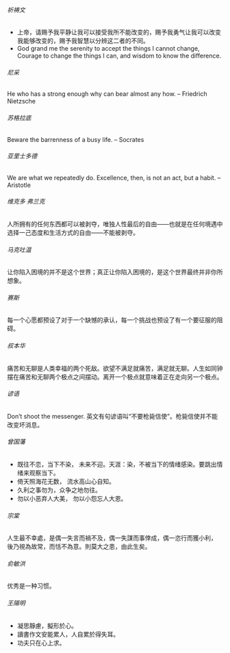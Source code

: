 

###### 祈祷文

- 上帝，请赐予我平静让我可以接受我所不能改变的，赐予我勇气让我可以改变我能够改变的，赐予我智慧以分辨这二者的不同。
- God grand me the serenity to accept the things I cannot change, Courage to change the things I can, and wisdom to know the difference.

###### 尼采

He who has a strong enough why can bear almost any how. – Friedrich Nietzsche 

###### 苏格拉底

Beware the barrenness of a busy life. – Socrates 

###### 亚里士多德

We are what we repeatedly do. Excellence, then, is not an act, but a habit. – Aristotle 

###### 维克多 弗兰克

人所拥有的任何东西都可以被剥夺，唯独人性最后的自由——也就是在任何境遇中选择一己态度和生活方式的自由——不能被剥夺。

###### 马克吐温

让你陷入困境的并不是这个世界；真正让你陷入困境的，是这个世界最终并非你所想象。

###### 赛斯

每一个心愿都预设了对于一个缺憾的承认，每一个挑战也预设了有一个要征服的阻碍。

###### 叔本华

痛苦和无聊是人类幸福的两个死敌。欲望不满足就痛苦，满足就无聊。人生如同钟摆在痛苦和无聊两个极点之间摆动。离开一个极点就意味着正在走向另一个极点。

###### 谚语

Don’t shoot the messenger.
英文有句谚语叫“不要枪毙信使”。枪毙信使并不能改变坏消息。

###### 曾国藩

- 既往不恋，当下不染， 未来不迎。天涯：染，不被当下的情绪感染。要跳出情绪来观察当下。
- 倚天照海花无数， 流水高山心自知。
- 久利之事勿为，众争之地勿往。
- 勿以小恶弃人大美， 勿以小怨忘人大恩。

###### 宗棠

人生最不幸處，是偶一失言而禍不及，偶一失謀而事倖成，偶一恣行而獲小利， 後乃視為故常，而恬不為意。則莫大之患，由此生矣。

###### 俞敏洪

优秀是一种习惯。

###### 王陽明

- 凝思靜慮，擬形於心。
- 讀書作文安能累人，人自累於得失耳。
- 功夫只在心上求。